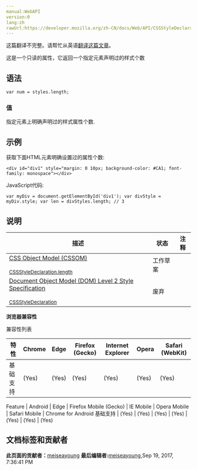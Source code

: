 ```yaml
---
manual:WebAPI
version:0
lang:zh
rawUrl:https://developer.mozilla.org/zh-CN/docs/Web/API/CSSStyleDeclaration/length
---
```




这篇翻译不完整。请帮忙从英语[翻译这篇文章](%23471 "")。






这是一个只读的属性，它返回一个指定元素声明过的样式个数


## 语法<a name="语法"></a>

```
var num = styles.length;
```

### 值<a name="值"></a>


指定元素上明确声明过的样式属性个数.


## 示例<a name="示例"></a>


获取下面HTML元素明确设置过的属性个数:


```
<div id="div1" style="margin: 0 10px; background-color: #CA1; font-family: monospace"></div>
```


JavaScript代码:


```
var myDiv = document.getElementById('div1'); var divStyle = myDiv.style; var len = divStyles.length; // 3
```

## 说明<a name="说明"></a>
描述 | 状态 | 注释 
 ---  |  ---  |  ---  | 
[CSS Object Model (CSSOM)<br></br><small>CSSStyleDeclaration.length</small>](%23472 "") | 工作草案 |  
[Document Object Model (DOM) Level 2 Style Specification<br></br><small>CSSStyleDeclaration</small>](%23473 "") | 废弃 |  



**浏览器兼容性**



兼容性列表

特性 | Chrome | Edge | Firefox (Gecko) | Internet Explorer | Opera | Safari (WebKit) 
 ---  |  ---  |  ---  |  ---  |  ---  |  ---  |  ---  | 
基础支持 | (Yes) | (Yes) | (Yes) | (Yes) | (Yes) | (Yes) 


Feature | Android | Edge | Firefox Mobile (Gecko) | IE Mobile | Opera Mobile | Safari Mobile | Chrome for Android 
基础支持 | (Yes) | (Yes) | (Yes) | (Yes) | (Yes) | (Yes) | (Yes) 





## 文档标签和贡献者
**此页面的贡献者：**[meiseayoung](%23474 "")
**最后编辑者:**[meiseayoung](%23474 ""),<time>Sep 19, 2017, 7:36:41 PM</time>


